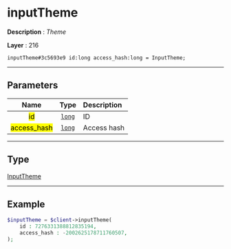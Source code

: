 # inputTheme

**Description** : *Theme*

**Layer** : 216

```tl
inputTheme#3c5693e9 id:long access_hash:long = InputTheme;
```

---

## Parameters

| Name | Type | Description |
| :---: | :---: | :--- |
| <mark>id</mark> | [`long`](type/long) | ID |
| <mark>access_hash</mark> | [`long`](type/long) | Access hash |

---

## Type

[InputTheme](type/InputTheme)

---

## Example

```php
$inputTheme = $client->inputTheme(
	id : 7276331388812835194,
	access_hash : -2002625178711760507,
);
```